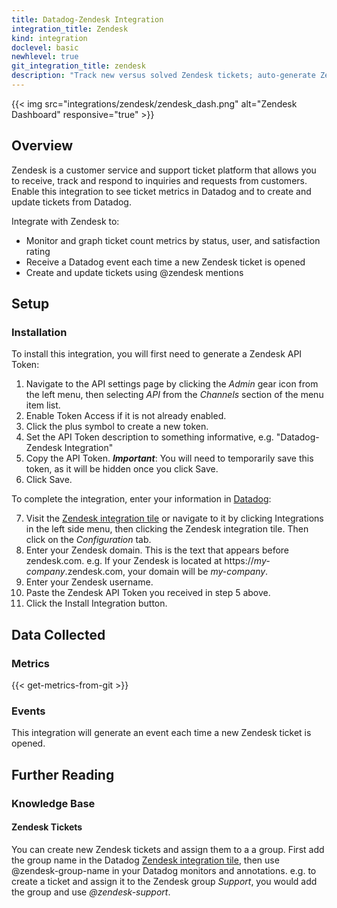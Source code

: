 ```yaml
---
title: Datadog-Zendesk Integration
integration_title: Zendesk
kind: integration
doclevel: basic
newhlevel: true
git_integration_title: zendesk
description: "Track new versus solved Zendesk tickets; auto-generate Zendesk tickets from Datadog monitors."
---
```


{{< img src="integrations/zendesk/zendesk_dash.png" alt="Zendesk Dashboard" responsive="true" >}}

## Overview

Zendesk is a customer service and support ticket platform that allows you to receive, track and respond to inquiries and requests from customers. Enable this integration to see ticket metrics in Datadog and to create and update tickets from Datadog.

Integrate with Zendesk to:

* Monitor and graph ticket count metrics by status, user, and satisfaction rating
* Receive a Datadog event each time a new Zendesk ticket is opened
* Create and update tickets using @zendesk mentions

## Setup
### Installation

To install this integration, you will first need to generate a Zendesk API Token:

1. Navigate to the API settings page by clicking the *Admin* gear icon from the left menu, then selecting *API* from the *Channels* section of the menu item list.
2. Enable Token Access if it is not already enabled.
3. Click the plus symbol to create a new token.
4. Set the API Token description to something informative, e.g. "Datadog-Zendesk Integration"
5. Copy the API Token. ***Important***: You will need to temporarily save this token, as it will be hidden once you click Save.
6. Click Save.

To complete the integration, enter your information in [Datadog](https://app.datadoghq.com):

7. Visit the [Zendesk integration tile](https://app.datadoghq.com/account/settings#integrations/zendesk) or navigate to it by clicking Integrations in the left side menu, then clicking the Zendesk integration tile. Then click on the *Configuration* tab.
8. Enter your Zendesk domain. This is the text that appears before zendesk.com. e.g. If your Zendesk is located at https://*my-company*.zendesk.com, your domain will be *my-company*.
9. Enter your Zendesk username.
10. Paste the Zendesk API Token you received in step 5 above.
11. Click the Install Integration button.

## Data Collected
### Metrics

{{< get-metrics-from-git >}}

### Events

This integration will generate an event each time a new Zendesk ticket is opened.

## Further Reading
### Knowledge Base
#### Zendesk Tickets

You can create new Zendesk tickets and assign them to a a group. First add the group name in the Datadog [Zendesk integration tile](https://app.datadoghq.com/account/settings#integrations/zendesk), then use @zendesk-group-name in your Datadog monitors and annotations. e.g. to create a ticket and assign it to the Zendesk group *Support*, you would add the group and use *@zendesk-support*.
